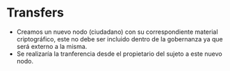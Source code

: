 # Transfers

- Creamos un nuevo nodo (ciudadano) con su correspondiente material criptográfico, este no debe ser incluido dentro de la gobernanza ya que será externo a la misma.
- Se realizaría la tranferencia desde el propietario del sujeto a este nuevo nodo.